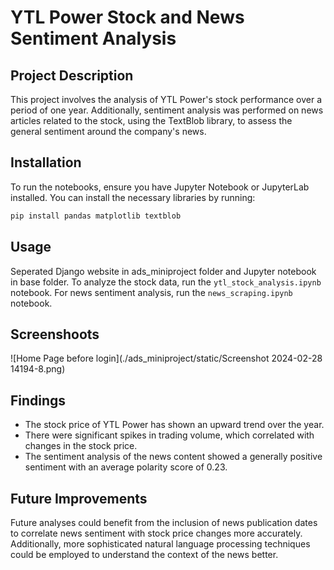 
# YTL Power Stock and News Sentiment Analysis

## Project Description
This project involves the analysis of YTL Power's stock performance over a period of one year. 
Additionally, sentiment analysis was performed on news articles related to the stock, using the TextBlob library, to assess the general sentiment around the company's news.

## Installation
To run the notebooks, ensure you have Jupyter Notebook or JupyterLab installed. You can install the necessary libraries by running:
```bash
pip install pandas matplotlib textblob
```

## Usage
Seperated Django website in ads_miniproject folder and Jupyter notebook in base folder.
To analyze the stock data, run the `ytl_stock_analysis.ipynb` notebook. 
For news sentiment analysis, run the `news_scraping.ipynb` notebook.

## Screenshoots
![Home Page before login](./ads_miniproject/static/Screenshot 2024-02-28 14194-8.png)


## Findings
- The stock price of YTL Power has shown an upward trend over the year.
- There were significant spikes in trading volume, which correlated with changes in the stock price.
- The sentiment analysis of the news content showed a generally positive sentiment with an average polarity score of 0.23.

## Future Improvements
Future analyses could benefit from the inclusion of news publication dates to correlate news sentiment with stock price changes more accurately. 
Additionally, more sophisticated natural language processing techniques could be employed to understand the context of the news better.


